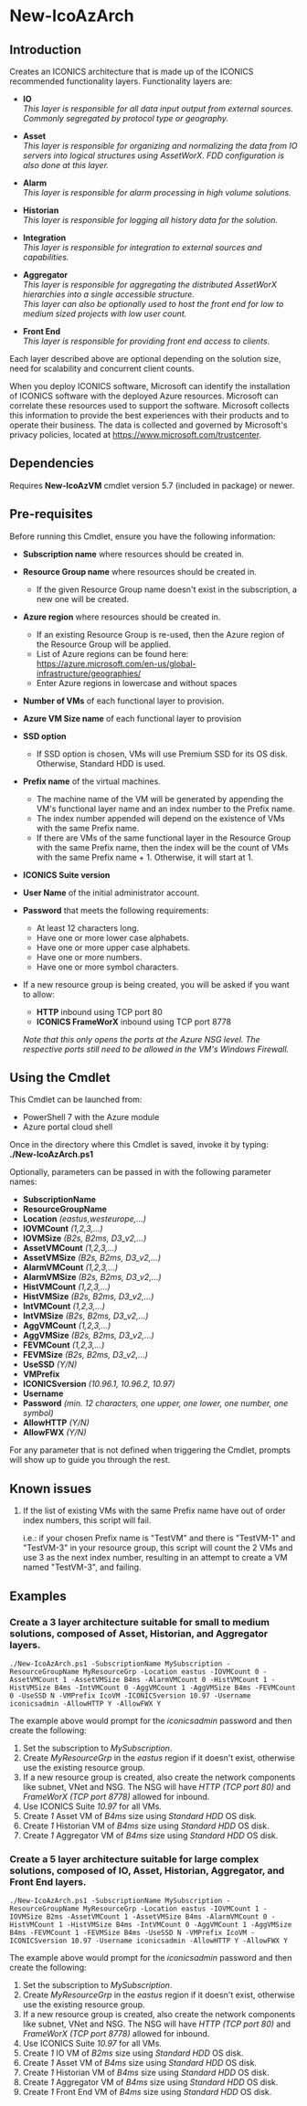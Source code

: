 # New-IcoAzArch
## Introduction  

Creates an ICONICS architecture that is made up of the ICONICS recommended functionality layers. Functionality layers are:
- **IO**  
    *This layer is responsible for all data input output from external sources. Commonly segregated by protocol type or geography.*

- **Asset**  
    *This layer is responsible for organizing and normalizing the data from IO servers into logical structures using AssetWorX. FDD configuration is also done at this layer.*  

- **Alarm**  
    *This layer is responsible for alarm processing in high volume solutions.*

- **Historian**  
    *This layer is responsible for logging all history data for the solution.*

- **Integration**  
    *This layer is responsible for integration to external sources and capabilities.*

- **Aggregator**  
    *This layer is responsible for aggregating the distributed AssetWorX hierarchies into a single accessible structure.  
    This layer can also be optionally used to host the front end for low to medium sized projects with low user count.*

- **Front End**  
    *This layer is responsible for providing front end access to clients.*

Each layer described above are optional depending on the solution size, need for scalability and concurrent client counts.  

When you deploy ICONICS software, Microsoft can identify the installation of ICONICS software with the deployed Azure resources. Microsoft can correlate these resources used to support the software. Microsoft collects this information to provide the best experiences with their products and to operate their business. The data is collected and governed by Microsoft's privacy policies, located at https://www.microsoft.com/trustcenter.  

## Dependencies  
Requires **New-IcoAzVM** cmdlet version 5.7 (included in package) or newer.  

## Pre-requisites  
Before running this Cmdlet, ensure you have the following information:  
- **Subscription name** where resources should be created in.  
- **Resource Group name** where resources should be created in.  
    - If the given Resource Group name doesn't exist in the subscription, a new one will be created.  
- **Azure region** where resources should be created in.  
    - If an existing Resource Group is re-used, then the Azure region of the Resource Group will be applied.  
    - List of Azure regions can be found here: https://azure.microsoft.com/en-us/global-infrastructure/geographies/
    - Enter Azure regions in lowercase and without spaces
- **Number of VMs** of each functional layer to provision.  
- **Azure VM Size name** of each functional layer to provision
- **SSD option**
    - If SSD option is chosen, VMs will use Premium SSD for its OS disk. Otherwise, Standard HDD is used.
- **Prefix name** of the virtual machines.  
    - The machine name of the VM will be generated by appending the VM's functional layer name and an index number to the Prefix name.  
    - The index number appended will depend on the existence of VMs with the same Prefix name.  
    - If there are VMs of the same functional layer in the Resource Group with the same Prefix name, then the index will be the count of VMs with the same Prefix name + 1. Otherwise, it will start at 1.  
- **ICONICS Suite version**
- **User Name** of the initial administrator account.  
- **Password** that meets the following requirements:  
    - At least 12 characters long.
    - Have one or more lower case alphabets.  
    - Have one or more upper case alphabets.  
    - Have one or more numbers.  
    - Have one or more symbol characters. 
- If a new resource group is being created, you will be asked if you want to allow:  
    - **HTTP** inbound using TCP port 80  
    - **ICONICS FrameWorX** inbound using TCP port 8778  
    
    *Note that this only opens the ports at the Azure NSG level. The respective ports still need to be allowed in the VM's Windows Firewall.*  

## Using the Cmdlet  
This Cmdlet can be launched from:  
- PowerShell 7 with the Azure module
- Azure portal cloud shell  

Once in the directory where this Cmdlet is saved, invoke it by typing: **./New-IcoAzArch.ps1**  

Optionally, parameters can be passed in with the following parameter names:
- **SubscriptionName**  
- **ResourceGroupName**  
- **Location** *(eastus,westeurope,...)*  
- **IOVMCount** *(1,2,3,...)*  
- **IOVMSize** *(B2s, B2ms, D3_v2,...)*  
- **AssetVMCount** *(1,2,3,...)*  
- **AssetVMSize** *(B2s, B2ms, D3_v2,...)*  
- **AlarmVMCount** *(1,2,3,...)*  
- **AlarmVMSize** *(B2s, B2ms, D3_v2,...)*  
- **HistVMCount** *(1,2,3,...)*  
- **HistVMSize** *(B2s, B2ms, D3_v2,...)*  
- **IntVMCount** *(1,2,3,...)*  
- **IntVMSize** *(B2s, B2ms, D3_v2,...)*  
- **AggVMCount** *(1,2,3,...)*  
- **AggVMSize** *(B2s, B2ms, D3_v2,...)*  
- **FEVMCount** *(1,2,3,...)*  
- **FEVMSize** *(B2s, B2ms, D3_v2,...)*  
- **UseSSD** *(Y/N)*  
- **VMPrefix**  
- **ICONICSversion** *(10.96.1, 10.96.2, 10.97)*  
- **Username**  
- **Password** *(min. 12 characters, one upper, one lower, one number, one symbol)*  
- **AllowHTTP** *(Y/N)*  
- **AllowFWX** *(Y/N)*  

For any parameter that is not defined when triggering the Cmdlet, prompts will show up to guide you through the rest.  

## Known issues  
1. If the list of existing VMs with the same Prefix name have out of order index numbers, this script will fail.  
        
    i.e.: if your chosen Prefix name is "TestVM" and there is "TestVM-1" and "TestVM-3" in your resource group, this script will count the 2 VMs and use 3 as the next index number, resulting in an attempt to create a VM named "TestVM-3", and failing.  

## Examples  
### Create a 3 layer architecture suitable for small to medium solutions, composed of Asset, Historian, and Aggregator layers.  

    ./New-IcoAzArch.ps1 -SubscriptionName MySubscription -ResourceGroupName MyResourceGrp -Location eastus -IOVMCount 0 -AssetVMCount 1 -AssetVMSize B4ms -AlarmVMCount 0 -HistVMCount 1 -HistVMSize B4ms -IntVMCount 0 -AggVMCount 1 -AggVMSize B4ms -FEVMCount 0 -UseSSD N -VMPrefix IcoVM -ICONICSversion 10.97 -Username iconicsadmin -AllowHTTP Y -AllowFWX Y  

The example above would prompt for the *iconicsadmin* password and then create the following:  
1. Set the subscription to *MySubscription*.  
1. Create *MyResourceGrp* in the *eastus* region if it doesn't exist, otherwise use the existing resource group.  
1. If a new resource group is created, also create the network components like subnet, VNet and NSG. The NSG will have *HTTP (TCP port 80)* and *FrameWorX (TCP port 8778)* allowed for inbound.  
1. Use ICONICS Suite *10.97* for all VMs.  
1. Create *1* Asset VM of *B4ms* size using *Standard HDD* OS disk.  
1. Create *1* Historian VM of *B4ms* size using *Standard HDD* OS disk.  
1. Create *1* Aggregator VM of *B4ms* size using *Standard HDD* OS disk.  

### Create a 5 layer architecture suitable for large complex solutions, composed of IO, Asset, Historian, Aggregator, and Front End layers.

    ./New-IcoAzArch.ps1 -SubscriptionName MySubscription -ResourceGroupName MyResourceGrp -Location eastus -IOVMCount 1 -IOVMSize B2ms -AssetVMCount 1 -AssetVMSize B4ms -AlarmVMCount 0 -HistVMCount 1 -HistVMSize B4ms -IntVMCount 0 -AggVMCount 1 -AggVMSize B4ms -FEVMCount 1 -FEVMSize B4ms -UseSSD N -VMPrefix IcoVM -ICONICSversion 10.97 -Username iconicsadmin -AllowHTTP Y -AllowFWX Y  

The example above would prompt for the *iconicsadmin* password and then create the following:  
1. Set the subscription to *MySubscription*.  
1. Create *MyResourceGrp* in the *eastus* region if it doesn't exist, otherwise use the existing resource group.  
1. If a new resource group is created, also create the network components like subnet, VNet and NSG. The NSG will have *HTTP (TCP port 80)* and *FrameWorX (TCP port 8778)* allowed for inbound.  
1. Use ICONICS Suite *10.97* for all VMs.  
1. Create *1* IO VM of *B2ms* size using *Standard HDD* OS disk.  
1. Create *1* Asset VM of *B4ms* size using *Standard HDD* OS disk.  
1. Create *1* Historian VM of *B4ms* size using *Standard HDD* OS disk.  
1. Create *1* Aggregator VM of *B4ms* size using *Standard HDD* OS disk.  
1. Create *1* Front End VM of *B4ms* size using *Standard HDD* OS disk.  
